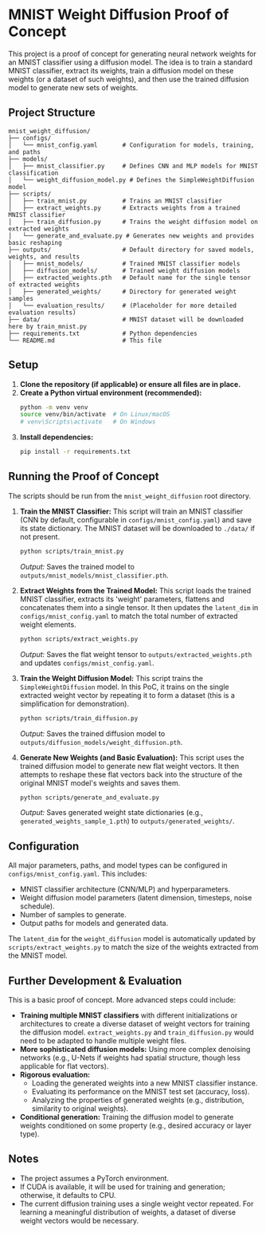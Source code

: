 # MNIST Weight Diffusion Proof of Concept

This project is a proof of concept for generating neural network weights for an MNIST classifier using a diffusion model. The idea is to train a standard MNIST classifier, extract its weights, train a diffusion model on these weights (or a dataset of such weights), and then use the trained diffusion model to generate new sets of weights.

## Project Structure

```
mnist_weight_diffusion/
├── configs/
│   └── mnist_config.yaml       # Configuration for models, training, and paths
├── models/
│   ├── mnist_classifier.py     # Defines CNN and MLP models for MNIST classification
│   └── weight_diffusion_model.py # Defines the SimpleWeightDiffusion model
├── scripts/
│   ├── train_mnist.py          # Trains an MNIST classifier
│   ├── extract_weights.py      # Extracts weights from a trained MNIST classifier
│   ├── train_diffusion.py      # Trains the weight diffusion model on extracted weights
│   └── generate_and_evaluate.py # Generates new weights and provides basic reshaping
├── outputs/                    # Default directory for saved models, weights, and results
│   ├── mnist_models/           # Trained MNIST classifier models
│   ├── diffusion_models/       # Trained weight diffusion models
│   ├── extracted_weights.pth   # Default name for the single tensor of extracted weights
│   ├── generated_weights/      # Directory for generated weight samples
│   └── evaluation_results/     # (Placeholder for more detailed evaluation results)
├── data/                       # MNIST dataset will be downloaded here by train_mnist.py
├── requirements.txt            # Python dependencies
└── README.md                   # This file
```

## Setup

1.  **Clone the repository (if applicable) or ensure all files are in place.**
2.  **Create a Python virtual environment (recommended):**
    ```bash
    python -m venv venv
    source venv/bin/activate  # On Linux/macOS
    # venv\Scripts\activate   # On Windows
    ```
3.  **Install dependencies:**
    ```bash
    pip install -r requirements.txt
    ```

## Running the Proof of Concept

The scripts should be run from the `mnist_weight_diffusion` root directory.

1.  **Train the MNIST Classifier:**
    This script will train an MNIST classifier (CNN by default, configurable in `configs/mnist_config.yaml`) and save its state dictionary. The MNIST dataset will be downloaded to `./data/` if not present.
    ```bash
    python scripts/train_mnist.py
    ```
    *Output:* Saves the trained model to `outputs/mnist_models/mnist_classifier.pth`.

2.  **Extract Weights from the Trained Model:**
    This script loads the trained MNIST classifier, extracts its 'weight' parameters, flattens and concatenates them into a single tensor. It then updates the `latent_dim` in `configs/mnist_config.yaml` to match the total number of extracted weight elements.
    ```bash
    python scripts/extract_weights.py
    ```
    *Output:* Saves the flat weight tensor to `outputs/extracted_weights.pth` and updates `configs/mnist_config.yaml`.

3.  **Train the Weight Diffusion Model:**
    This script trains the `SimpleWeightDiffusion` model. In this PoC, it trains on the single extracted weight vector by repeating it to form a dataset (this is a simplification for demonstration).
    ```bash
    python scripts/train_diffusion.py
    ```
    *Output:* Saves the trained diffusion model to `outputs/diffusion_models/weight_diffusion.pth`.

4.  **Generate New Weights (and Basic Evaluation):**
    This script uses the trained diffusion model to generate new flat weight vectors. It then attempts to reshape these flat vectors back into the structure of the original MNIST model's weights and saves them.
    ```bash
    python scripts/generate_and_evaluate.py
    ```
    *Output:* Saves generated weight state dictionaries (e.g., `generated_weights_sample_1.pth`) to `outputs/generated_weights/`.

## Configuration

All major parameters, paths, and model types can be configured in `configs/mnist_config.yaml`. This includes:
- MNIST classifier architecture (CNN/MLP) and hyperparameters.
- Weight diffusion model parameters (latent dimension, timesteps, noise schedule).
- Number of samples to generate.
- Output paths for models and generated data.

The `latent_dim` for the `weight_diffusion` model is automatically updated by `scripts/extract_weights.py` to match the size of the weights extracted from the MNIST model.

## Further Development & Evaluation

This is a basic proof of concept. More advanced steps could include:
-   **Training multiple MNIST classifiers** with different initializations or architectures to create a diverse dataset of weight vectors for training the diffusion model. `extract_weights.py` and `train_diffusion.py` would need to be adapted to handle multiple weight files.
-   **More sophisticated diffusion models:** Using more complex denoising networks (e.g., U-Nets if weights had spatial structure, though less applicable for flat vectors).
-   **Rigorous evaluation:**
    -   Loading the generated weights into a new MNIST classifier instance.
    -   Evaluating its performance on the MNIST test set (accuracy, loss).
    -   Analyzing the properties of generated weights (e.g., distribution, similarity to original weights).
-   **Conditional generation:** Training the diffusion model to generate weights conditioned on some property (e.g., desired accuracy or layer type).

## Notes
- The project assumes a PyTorch environment.
- If CUDA is available, it will be used for training and generation; otherwise, it defaults to CPU.
- The current diffusion training uses a single weight vector repeated. For learning a meaningful distribution of weights, a dataset of diverse weight vectors would be necessary.
```
